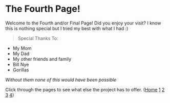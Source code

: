 # The Fourth Page!
Welcome to the Fourth and/or Final Page! Did you enjoy your visit? I know this is nothing special but I tried my best with what I had :)

>Special Thanks To:
 * My Mom
 * My Dad
 * My other friends and family
 * Bill Nye
 * Gorillas

_Without them none of this would have been possible_

Click through the pages to see what else the project has to offer. ([Home](README) [1](Page1) [2](Page2) [3](Page3) [4](Page4)) 